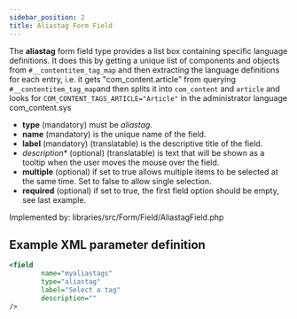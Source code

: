 ```yaml
---
sidebar_position: 2
title: Aliastag Form Field
---
```




The **aliastag** form field type provides a list box containing specific language definitions. It does this by getting a unique list of components and objects from `#__contentitem_tag_map` and then extracting the language definitions for each entry, i.e. it gets "com_content.article" from querying `#__contentitem_tag_map`and then splits it into `com_content` and `article` and looks for `COM_CONTENT_TAGS_ARTICLE="Article"` in the administrator language com_content.sys

-   **type** (mandatory) must be *aliastag*.
-   **name** (mandatory) is the unique name of the field.
-   **label** (mandatory) (translatable) is the descriptive title of the
    field.
-  *description** (optional) (translatable) is text that will be shown
     as a tooltip when the user moves the mouse over the field.
-  **multiple** (optional) if set to true allows multiple items to be selected at the same time. Set to false to allow single selection.
- **required** (optional) if set to true, the first field option should be empty, see last example.


Implemented by: libraries/src/Form/Field/AliastagField.php

## Example XML parameter definition

```xml
<field
        name="myaliastags" 
        type="aliastag"
        label="Select a tag" 
        description=""
/>
```
